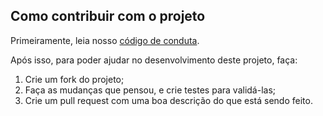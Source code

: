 ## Como contribuir com o projeto

Primeiramente, leia nosso [código de conduta](https://github.com/allangrds/minha-iasd/blob/main/CODE_OF_CONDUCT.md).

Após isso, para poder ajudar no desenvolvimento deste projeto, faça:

1. Crie um fork do projeto;
1. Faça as mudanças que pensou, e crie testes para validá-las;
1. Crie um pull request com uma boa descrição do que está sendo feito.
